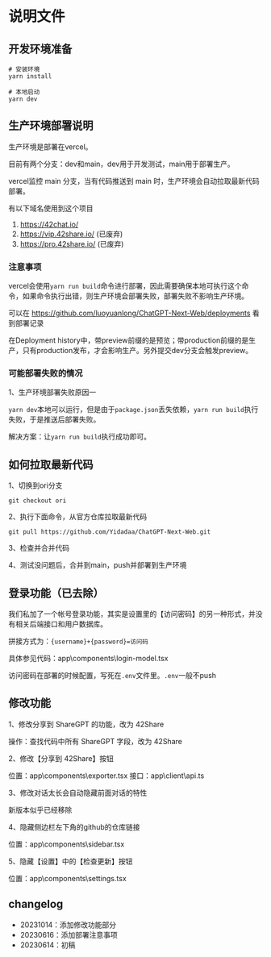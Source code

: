 # 说明文件

## 开发环境准备

```
# 安装环境
yarn install

# 本地启动
yarn dev
```

## 生产环境部署说明

生产环境是部署在vercel。

目前有两个分支：dev和main，dev用于开发测试，main用于部署生产。

vercel监控 main 分支，当有代码推送到 main 时，生产环境会自动拉取最新代码部署。

有以下域名使用到这个项目

1. https://42chat.io/
2. https://vip.42share.io/ (已废弃)
3. https://pro.42share.io/ (已废弃)

### 注意事项

vercel会使用`yarn run build`命令进行部署，因此需要确保本地可执行这个命令，如果命令执行出错，则生产环境会部署失败，部署失败不影响生产环境。

可以在 https://github.com/luoyuanlong/ChatGPT-Next-Web/deployments 看到部署记录

在Deployment history中，带preview前缀的是预览；带production前缀的是生产，只有production发布，才会影响生产。另外提交dev分支会触发preview。

### 可能部署失败的情况

1、生产环境部署失败原因一

`yarn dev`本地可以运行，但是由于`package.json`丢失依赖，`yarn run build`执行失败，于是推送后部署失败。

解决方案：让`yarn run build`执行成功即可。

## 如何拉取最新代码

1、切换到ori分支

```
git checkout ori
```

2、执行下面命令，从官方仓库拉取最新代码

```
git pull https://github.com/Yidadaa/ChatGPT-Next-Web.git
```

3、检查并合并代码

4、测试没问题后，合并到main，push并部署到生产环境

## 登录功能（已去除）

我们私加了一个帐号登录功能，其实是设置里的【访问密码】的另一种形式，并没有相关后端接口和用户数据库。

拼接方式为：`{username}+{password}=访问码`

具体参见代码：app\components\login-model.tsx

访问密码在部署的时候配置，写死在`.env`文件里。`.env`一般不push

## 修改功能

1、修改分享到 ShareGPT 的功能，改为 42Share

操作：查找代码中所有 ShareGPT 字段，改为 42Share

2、修改【分享到 42Share】按钮

位置：app\components\exporter.tsx
接口：app\client\api.ts

3、修改对话太长会自动隐藏前面对话的特性

新版本似乎已经移除

4、隐藏侧边栏左下角的github的仓库链接

位置：app\components\sidebar.tsx

5、隐藏【设置】中的【检查更新】按钮

位置：app\components\settings.tsx

## changelog

- 20231014：添加修改功能部分
- 20230616：添加部署注意事项
- 20230614：初稿

